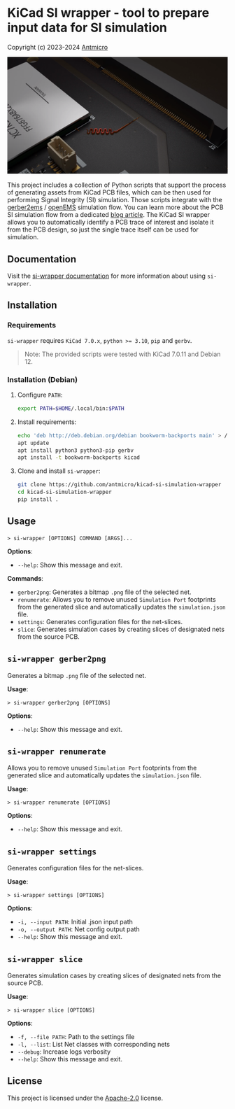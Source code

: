 # KiCad SI wrapper - tool to prepare input data for SI simulation

Copyright (c) 2023-2024 [Antmicro](https://www.antmicro.com)

![ ](img/si-wrapper.png)

This project includes a collection of Python scripts that support the process of
generating assets from KiCad PCB files, which can be then used for performing
Signal Integrity (SI) simulation.
Those scripts integrate with the
[gerber2ems](https://github.com/antmicro/gerber2ems) /
[openEMS](https://github.com/thliebig/openEMS) simulation flow.
You can learn more about the PCB SI simulation flow from a dedicated
[blog article](https://antmicro.com/blog/2023/11/open-source-signal-integrity-analysis/).
The KiCad SI wrapper allows you to automatically identify a PCB trace of interest
and isolate it from the PCB design,
so just the single trace itself can be used for simulation.

## Documentation

Visit the
[si-wrapper documentation](https://antmicro.github.io/kicad-si-simulation-wrapper)
for more information about using `si-wrapper`.

## Installation

### Requirements

`si-wrapper` requires `KiCad 7.0.x`, `python >= 3.10`, `pip` and `gerbv`.

> Note: The provided scripts were tested with KiCad 7.0.11 and Debian 12.

### Installation (Debian)

1. Configure `PATH`:

    ```bash
    export PATH=$HOME/.local/bin:$PATH
    ```

2. Install requirements:

     
    ```bash
    echo 'deb http://deb.debian.org/debian bookworm-backports main' > /etc/apt/sources.list.d/backports.list
    apt update
    apt install python3 python3-pip gerbv
    apt install -t bookworm-backports kicad
    ```


3. Clone and install `si-wrapper`:

    ```bash
    git clone https://github.com/antmicro/kicad-si-simulation-wrapper
    cd kicad-si-simulation-wrapper
    pip install .
    ```

## Usage

```console
> si-wrapper [OPTIONS] COMMAND [ARGS]...
```

**Options**:

* `--help`: Show this message and exit.

**Commands**:

* `gerber2png`: Generates a bitmap `.png` file of the selected net.
* `renumerate`: Allows you to remove unused `Simulation Port` footprints from
    the generated slice and automatically updates the `simulation.json` file.
* `settings`: Generates configuration files for the net-slices.
* `slice`: Generates simulation cases by creating slices of designated nets
    from the source PCB.

## `si-wrapper gerber2png`

Generates a bitmap `.png` file of the selected net.

**Usage**:

```console
> si-wrapper gerber2png [OPTIONS]
```

**Options**:

* `--help`: Show this message and exit.

## `si-wrapper renumerate`

Allows you to remove unused `Simulation Port` footprints from the generated slice
and automatically updates the `simulation.json` file.

**Usage**:

```console
> si-wrapper renumerate [OPTIONS]
```

**Options**:

* `--help`: Show this message and exit.

## `si-wrapper settings`

Generates configuration files for the net-slices.

**Usage**:

```console
> si-wrapper settings [OPTIONS]
```

**Options**:

* `-i, --input PATH`: Initial .json input path
* `-o, --output PATH`: Net config output path
* `--help`: Show this message and exit.

## `si-wrapper slice`

Generates simulation cases by creating slices of designated nets from the source PCB.

**Usage**:

```console
> si-wrapper slice [OPTIONS]
```

**Options**:

* `-f, --file PATH`: Path to the settings file
* `-l, --list`: List Net classes with corresponding nets
* `--debug`: Increase logs verbosity
* `--help`: Show this message and exit.

## License

This project is licensed under the [Apache-2.0](LICENSE) license.

